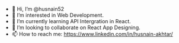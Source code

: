 - 👋 Hi, I’m @husnain52
- 👀 I’m interested in Web Development.
- 🌱 I’m currently learning API Intergration in React.
- 💞️ I’m looking to collaborate on React App Designing.
- 📫 How to reach me: https://www.linkedin.com/in/husnain-akhtar/

<!---
husnain52/husnain52 is a ✨ special ✨ repository because its `README.md` (this file) appears on your GitHub profile.
You can click the Preview link to take a look at your changes.
--->

